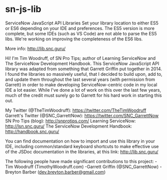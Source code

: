 # sn-js-lib
ServiceNow JavaScript API Libraries
Set your library location to either ES5 or ES6 depending on your IDE and preferences.
The ES5 version is more complete, but some IDEs (such as VS Code) are not able to parse the ES5 libs. We're working on improving the completeness of the ES6 libs.

More info: http://lib.snc.guru/

Hi! I'm Tim Woodruff, of SN Pro Tips; author of Learning ServiceNow and The ServiceNow Development Handbook. This ServiceNow JavaScript API library was adapted from something that Garrett Griffin put together in 2014. I found the libraries so massively useful, that I decided to build upon, add to, and update them throughout the last several years (with permission from Garrett) in order to make developing ServiceNow-centric code in my local IDE a lot easier. While I've done a lot of work on this over the last few years, much of the credit must surely go to Garrett for his hard work in starting this out.

My Twitter (@TheTimWoodruff): https://twitter.com/TheTimWoodruff
Garrett's Twitter (@SNC_GarrettNow): https://twitter.com/SNC_GarrettNow
SN Pro Tips (blog): http://snprotips.com/ 
Learning ServiceNow: http://lsn.snc.guru/
The ServiceNow Development Handbook: http://handbook.snc.guru/

You can find documentation on how to import and use this library in your IDE, including common/standard keyboard shortcuts to make effective use of the JSDoc documentation in the libraries, at this link: http://lib.snc.guru/


The following people have made significant contributions to this project:
-Tim Woodruff (TimothyWoodruff.com)
-Garrett Griffin (@SNC_GarrettNow)
-Breyton Barber (dev.breyton.barber@gmail.com)